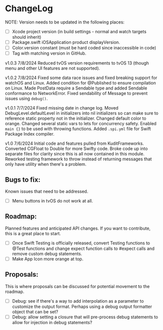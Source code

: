 # ChangeLog

NOTE: Version needs to be updated in the following places:
- [ ] Xcode project version (in build settings - normal and watch targets should inherit)
- [ ] Package.swift iOSApplication product displayVersion.
- [ ] Color.version constant (must be hard coded since inaccessible in code)
- [ ] Tag with matching version in GitHub.

v1.0.3 7/8/2024 Reduced tvOS version requirements to tvOS 13 (though menu and other UI features are not supported).

v1.0.2 7/8/2024 Fixed some data race issues and fixed breaking support for watchOS and Linux.  Added condition for @Published to ensure compilation on Linux.  Made PostData require a Sendable type and added Sendable conformance to NetworkError.  Fixed sendability of Message to prevent issues using `debug()`.

v1.0.1 7/7/2024 Fixed missing date in change log.  Moved DebugLevel.defaultLevel in initializers into nil initializers so can make sure to reference static property not in the initializer.  Changed default color to orange.  Changed several static vars to lets for concurrency safety.  Enabled `main {}` to be used with throwing functions.  Added `.spi.yml` file for Swift Package Index compiler.

v1.0 7/6/2024 Initial code and features pulled from KuditFrameworks.  Converted CGFloat to Double for more Swifty code.  Broke code up into separate files for clarity since this is all now contained in this module.  Reworked testing framework to throw instead of returning messages that only have utility when there's a problem.



## Bugs to fix:
Known issues that need to be addressed.

- [ ] Menu buttons in tvOS do not work at all.

## Roadmap:
Planned features and anticipated API changes.  If you want to contribute, this is a great place to start.

- [ ] Once Swift Testing is officially released, convert Testing functions to @Test functions and change expect function calls to #expect calls and remove custom debug statements.
- [ ] Make App Icon more orange at top.

## Proposals:
This is where proposals can be discussed for potential movement to the roadmap.

- [ ] Debug: see if there's a way to add interpolation as a parameter to customize the output format.  Perhaps using a debug output formatter object that can be set?
- [ ] Debug: allow setting a closure that will pre-process debug statements to allow for injection in debug statements?
